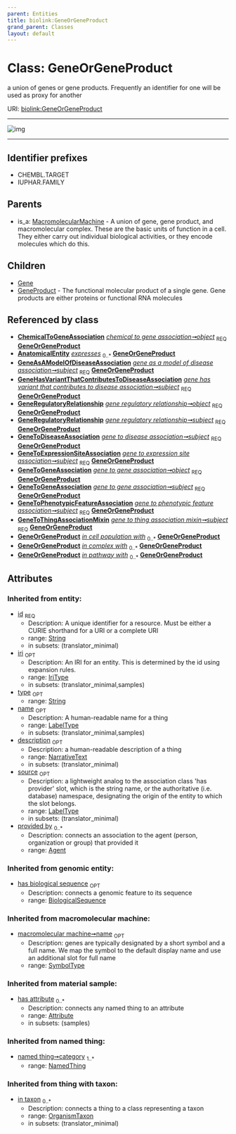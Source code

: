 ```yaml
---
parent: Entities
title: biolink:GeneOrGeneProduct
grand_parent: Classes
layout: default
---
```


# Class: GeneOrGeneProduct


a union of genes or gene products. Frequently an identifier for one will be used as proxy for another

URI: [biolink:GeneOrGeneProduct](https://w3id.org/biolink/vocab/GeneOrGeneProduct)


---

![img](http://yuml.me/diagram/nofunky;dir:TB/class/[OrganismTaxon],[NamedThing],[MacromolecularMachine],[GeneToThingAssociationMixin],[GeneToPhenotypicFeatureAssociation],[GeneToGeneAssociation],[GeneToExpressionSiteAssociation],[GeneToDiseaseAssociation],[GeneRegulatoryRelationship],[GeneProduct],[ChemicalToGeneAssociation]-%20object%201..1%3E[GeneOrGeneProduct%7Cname(i):symbol_type%20%3F;has_biological_sequence(i):biological_sequence%20%3F;id(i):string;iri(i):iri_type%20%3F;type(i):string%20%3F;description(i):narrative_text%20%3F;source(i):label_type%20%3F],[GeneAsAModelOfDiseaseAssociation]-%20subject%201..1%3E[GeneOrGeneProduct],[GeneHasVariantThatContributesToDiseaseAssociation]-%20subject%201..1%3E[GeneOrGeneProduct],[GeneRegulatoryRelationship]-%20object%201..1%3E[GeneOrGeneProduct],[GeneRegulatoryRelationship]-%20subject%201..1%3E[GeneOrGeneProduct],[GeneToDiseaseAssociation]-%20subject%201..1%3E[GeneOrGeneProduct],[GeneToExpressionSiteAssociation]-%20subject%201..1%3E[GeneOrGeneProduct],[GeneToGeneAssociation]-%20object%201..1%3E[GeneOrGeneProduct],[GeneToGeneAssociation]-%20subject%201..1%3E[GeneOrGeneProduct],[GeneToPhenotypicFeatureAssociation]-%20subject%201..1%3E[GeneOrGeneProduct],[GeneToThingAssociationMixin]-%20subject%201..1%3E[GeneOrGeneProduct],[GeneOrGeneProduct]%5E-[GeneProduct],[GeneOrGeneProduct]%5E-[Gene],[MacromolecularMachine]%5E-[GeneOrGeneProduct],[GeneHasVariantThatContributesToDiseaseAssociation],[GeneAsAModelOfDiseaseAssociation],[Gene],[ChemicalToGeneAssociation],[Attribute],[AnatomicalEntity],[Agent])

---


## Identifier prefixes

 * CHEMBL.TARGET
 * IUPHAR.FAMILY

## Parents

 *  is_a: [MacromolecularMachine](MacromolecularMachine.md) - A union of gene, gene product, and macromolecular complex. These are the basic units of function in a cell. They either carry out individual biological activities, or they encode molecules which do this.

## Children

 * [Gene](Gene.md)
 * [GeneProduct](GeneProduct.md) - The functional molecular product of a single gene. Gene products are either proteins or functional RNA molecules

## Referenced by class

 *  **[ChemicalToGeneAssociation](ChemicalToGeneAssociation.md)** *[chemical to gene association➞object](chemical_to_gene_association_object.md)*  <sub>REQ</sub>  **[GeneOrGeneProduct](GeneOrGeneProduct.md)**
 *  **[AnatomicalEntity](AnatomicalEntity.md)** *[expresses](expresses.md)*  <sub>0..*</sub>  **[GeneOrGeneProduct](GeneOrGeneProduct.md)**
 *  **[GeneAsAModelOfDiseaseAssociation](GeneAsAModelOfDiseaseAssociation.md)** *[gene as a model of disease association➞subject](gene_as_a_model_of_disease_association_subject.md)*  <sub>REQ</sub>  **[GeneOrGeneProduct](GeneOrGeneProduct.md)**
 *  **[GeneHasVariantThatContributesToDiseaseAssociation](GeneHasVariantThatContributesToDiseaseAssociation.md)** *[gene has variant that contributes to disease association➞subject](gene_has_variant_that_contributes_to_disease_association_subject.md)*  <sub>REQ</sub>  **[GeneOrGeneProduct](GeneOrGeneProduct.md)**
 *  **[GeneRegulatoryRelationship](GeneRegulatoryRelationship.md)** *[gene regulatory relationship➞object](gene_regulatory_relationship_object.md)*  <sub>REQ</sub>  **[GeneOrGeneProduct](GeneOrGeneProduct.md)**
 *  **[GeneRegulatoryRelationship](GeneRegulatoryRelationship.md)** *[gene regulatory relationship➞subject](gene_regulatory_relationship_subject.md)*  <sub>REQ</sub>  **[GeneOrGeneProduct](GeneOrGeneProduct.md)**
 *  **[GeneToDiseaseAssociation](GeneToDiseaseAssociation.md)** *[gene to disease association➞subject](gene_to_disease_association_subject.md)*  <sub>REQ</sub>  **[GeneOrGeneProduct](GeneOrGeneProduct.md)**
 *  **[GeneToExpressionSiteAssociation](GeneToExpressionSiteAssociation.md)** *[gene to expression site association➞subject](gene_to_expression_site_association_subject.md)*  <sub>REQ</sub>  **[GeneOrGeneProduct](GeneOrGeneProduct.md)**
 *  **[GeneToGeneAssociation](GeneToGeneAssociation.md)** *[gene to gene association➞object](gene_to_gene_association_object.md)*  <sub>REQ</sub>  **[GeneOrGeneProduct](GeneOrGeneProduct.md)**
 *  **[GeneToGeneAssociation](GeneToGeneAssociation.md)** *[gene to gene association➞subject](gene_to_gene_association_subject.md)*  <sub>REQ</sub>  **[GeneOrGeneProduct](GeneOrGeneProduct.md)**
 *  **[GeneToPhenotypicFeatureAssociation](GeneToPhenotypicFeatureAssociation.md)** *[gene to phenotypic feature association➞subject](gene_to_phenotypic_feature_association_subject.md)*  <sub>REQ</sub>  **[GeneOrGeneProduct](GeneOrGeneProduct.md)**
 *  **[GeneToThingAssociationMixin](GeneToThingAssociationMixin.md)** *[gene to thing association mixin➞subject](gene_to_thing_association_mixin_subject.md)*  <sub>REQ</sub>  **[GeneOrGeneProduct](GeneOrGeneProduct.md)**
 *  **[GeneOrGeneProduct](GeneOrGeneProduct.md)** *[in cell population with](in_cell_population_with.md)*  <sub>0..*</sub>  **[GeneOrGeneProduct](GeneOrGeneProduct.md)**
 *  **[GeneOrGeneProduct](GeneOrGeneProduct.md)** *[in complex with](in_complex_with.md)*  <sub>0..*</sub>  **[GeneOrGeneProduct](GeneOrGeneProduct.md)**
 *  **[GeneOrGeneProduct](GeneOrGeneProduct.md)** *[in pathway with](in_pathway_with.md)*  <sub>0..*</sub>  **[GeneOrGeneProduct](GeneOrGeneProduct.md)**

## Attributes


### Inherited from entity:

 * [id](id.md)  <sub>REQ</sub>
    * Description: A unique identifier for a resource. Must be either a CURIE shorthand for a URI or a complete URI
    * range: [String](types/String.md)
    * in subsets: (translator_minimal)
 * [iri](iri.md)  <sub>OPT</sub>
    * Description: An IRI for an entity. This is determined by the id using expansion rules.
    * range: [IriType](types/IriType.md)
    * in subsets: (translator_minimal,samples)
 * [type](type.md)  <sub>OPT</sub>
    * range: [String](types/String.md)
 * [name](name.md)  <sub>OPT</sub>
    * Description: A human-readable name for a thing
    * range: [LabelType](types/LabelType.md)
    * in subsets: (translator_minimal,samples)
 * [description](description.md)  <sub>OPT</sub>
    * Description: a human-readable description of a thing
    * range: [NarrativeText](types/NarrativeText.md)
    * in subsets: (translator_minimal)
 * [source](source.md)  <sub>OPT</sub>
    * Description: a lightweight analog to the association class 'has provider' slot, which is the string name, or the authoritative (i.e. database) namespace, designating the origin of the entity to which the slot belongs.
    * range: [LabelType](types/LabelType.md)
    * in subsets: (translator_minimal)
 * [provided by](provided_by.md)  <sub>0..*</sub>
    * Description: connects an association to the agent (person, organization or group) that provided it
    * range: [Agent](Agent.md)

### Inherited from genomic entity:

 * [has biological sequence](has_biological_sequence.md)  <sub>OPT</sub>
    * Description: connects a genomic feature to its sequence
    * range: [BiologicalSequence](types/BiologicalSequence.md)

### Inherited from macromolecular machine:

 * [macromolecular machine➞name](macromolecular_machine_name.md)  <sub>OPT</sub>
    * Description: genes are typically designated by a short symbol and a full name. We map the symbol to the default display name and use an additional slot for full name
    * range: [SymbolType](types/SymbolType.md)

### Inherited from material sample:

 * [has attribute](has_attribute.md)  <sub>0..*</sub>
    * Description: connects any named thing to an attribute
    * range: [Attribute](Attribute.md)
    * in subsets: (samples)

### Inherited from named thing:

 * [named thing➞category](named_thing_category.md)  <sub>1..*</sub>
    * range: [NamedThing](NamedThing.md)

### Inherited from thing with taxon:

 * [in taxon](in_taxon.md)  <sub>0..*</sub>
    * Description: connects a thing to a class representing a taxon
    * range: [OrganismTaxon](OrganismTaxon.md)
    * in subsets: (translator_minimal)
